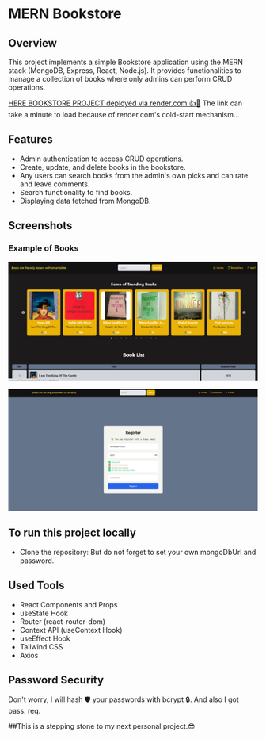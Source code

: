 # MERN Bookstore

## Overview

This project implements a simple Bookstore application using the MERN stack (MongoDB, Express, React, Node.js). It provides functionalities to manage a collection of books where only admins can perform CRUD operations.

[HERE BOOKSTORE PROJECT deployed via render.com 👍🔗](https://mern-bookstore-1-n0fo.onrender.com/)
The link can take a minute to load because of render.com's cold-start mechanism...


## Features

- Admin authentication to access CRUD operations.
- Create, update, and delete books in the bookstore.
- Any users can search books from the admin's own picks and can rate and leave comments.
- Search functionality to find books.
- Displaying data fetched from MongoDB.

## Screenshots

### Example of Books

![Admin Dashboard](frontend/src/assets/Screenshot%202024-07-06%20004008.png)

![Bookstore](frontend/src/assets/Screenshot%202024-07-08%20003335.png)

## To run this project locally

- Clone the repository: But do not forget to set your own mongoDbUrl and password.

## Used Tools

- React Components and Props
- useState Hook
- Router (react-router-dom)
- Context API (useContext Hook)
- useEffect Hook
- Tailwind CSS
- Axios

## Password Security

Don't worry, I will hash 🛡️ your passwords with bcrypt 🔒. 
And also I got pass. req.

##This is a stepping stone to my next personal project.😎
